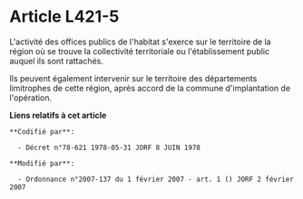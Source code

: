 # Article L421-5

L'activité des offices publics de l'habitat s'exerce sur le territoire de la région où se trouve la collectivité territoriale
ou l'établissement public auquel ils sont rattachés.

Ils peuvent également intervenir sur le territoire des départements limitrophes de cette région, après accord de la commune
d'implantation de l'opération.

**Liens relatifs à cet article**

	**Codifié par**:

	  - Décret n°78-621 1978-05-31 JORF 8 JUIN 1978

	**Modifié par**:

	  - Ordonnance n°2007-137 du 1 février 2007 - art. 1 () JORF 2 février 2007
